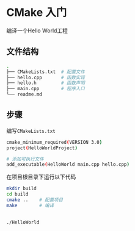 # CMake 入门
编译一个Hello World工程

## 文件结构
```bash
.
├── CMakeLists.txt  # 配置文件
├── hello.cpp       # 函数实现
├── hello.h         # 函数声明
├── main.cpp        # 程序入口
└── readme.md  
```

## 步骤
编写`CMakeLists.txt`
```bash
cmake_minimum_required(VERSION 3.0)
project(HelloWorldProject)

# 添加可执行文件
add_executable(HelloWorld main.cpp hello.cpp)
```

在项目根目录下运行以下代码
```bash
mkdir build
cd build
cmake ..    # 配置项目
make        # 编译
```

## 
```bash
./HelloWorld
```